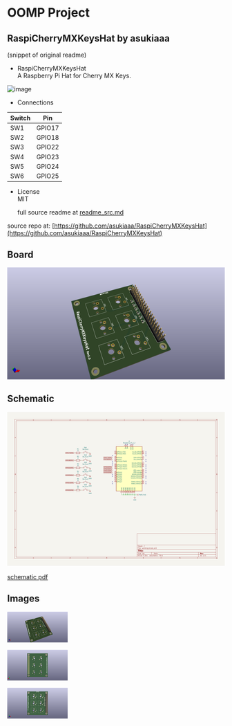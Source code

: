 # OOMP Project  
## RaspiCherryMXKeysHat  by asukiaaa  
  
(snippet of original readme)  
  
- RaspiCherryMXKeysHat  
A Raspberry Pi Hat for Cherry MX Keys.  
  
![image](./image/pcb_preview.png)  
  
- Connections  
  
Switch | Pin  
--- | ---  
SW1 | GPIO17  
SW2 | GPIO18  
SW3 | GPIO22  
SW4 | GPIO23  
SW5 | GPIO24  
SW6 | GPIO25  
  
- License  
MIT  
  
  full source readme at [readme_src.md](readme_src.md)  
  
source repo at: [https://github.com/asukiaaa/RaspiCherryMXKeysHat](https://github.com/asukiaaa/RaspiCherryMXKeysHat)  
## Board  
  
[![working_3d.png](working_3d_600.png)](working_3d.png)  
## Schematic  
  
[![working_schematic.png](working_schematic_600.png)](working_schematic.png)  
  
[schematic pdf](working_schematic.pdf)  
## Images  
  
[![working_3d.png](working_3d_140.png)](working_3d.png)  
  
[![working_3d_back.png](working_3d_back_140.png)](working_3d_back.png)  
  
[![working_3d_front.png](working_3d_front_140.png)](working_3d_front.png)  
